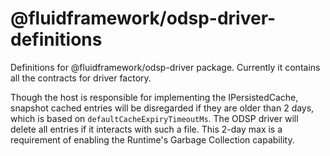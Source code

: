 # @fluidframework/odsp-driver-definitions

Definitions for @fluidframework/odsp-driver package.
Currently it contains all the contracts for driver factory.

Though the host is responsible for implementing the IPersistedCache, snapshot cached entries will be disregarded if they are older than 2 days, which is based on `defaultCacheExpiryTimeoutMs`. The ODSP driver will delete all entries if it interacts with such a file. This 2-day max is a requirement of enabling the Runtime's Garbage Collection capability.
